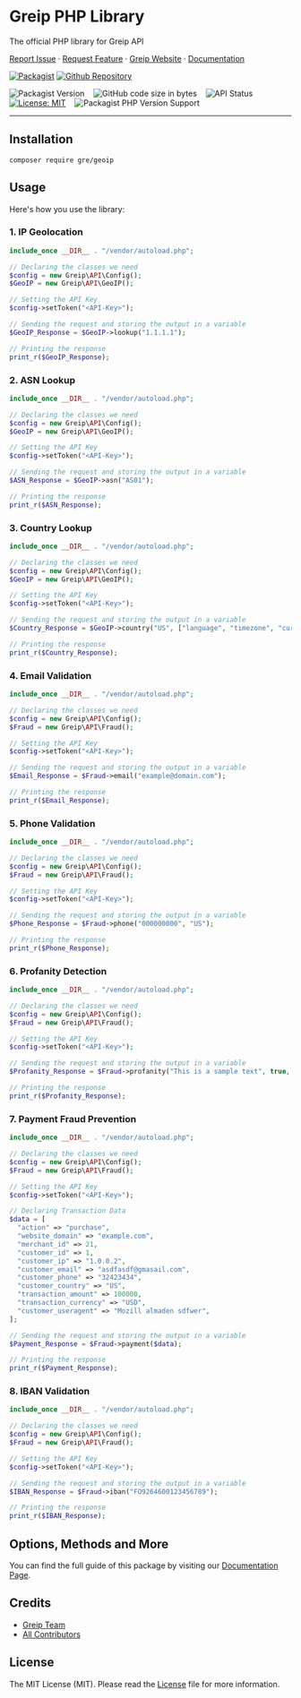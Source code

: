 # Greip PHP Library

The official PHP library for Greip API

[Report Issue](https://github.com/Greipio/php/issues/new)
·
[Request Feature](https://github.com/Greipio/php/discussions)
·
[Greip Website](https://greip.io/)
·
[Documentation](https://docs.greip.io/)

[![Packagist](https://img.shields.io/badge/packagist-CB3837?style=for-the-badge&logo=packagist&logoColor=white&color=f28d1a)](https://packagist.org/packages/gre/geoip)
[![Github Repository](https://img.shields.io/badge/GitHub-CB3837?style=for-the-badge&logo=github&logoColor=white&color=black)](https://github.com/Greipio/php)

![Packagist Version](https://img.shields.io/packagist/v/gre/geoip?color=brightgreen&label=Stable&logo=packagist&logoColor=white)
&nbsp;&nbsp;
![GitHub code size in bytes](https://img.shields.io/github/languages/code-size/Greipio/php?color=brightgreen&label=Size&logo=packagist&logoColor=white)
&nbsp;&nbsp;
![API Status](https://img.shields.io/website?down_color=orange&down_message=down&label=API%20status&up_color=brightgreen&up_message=up&url=https%3A%2F%2Fgregeoip.com)
&nbsp;&nbsp;
[![License: MIT](https://img.shields.io/badge/License-MIT-blue.svg)](https://opensource.org/licenses/MIT)
&nbsp;&nbsp;
![Packagist PHP Version Support](https://img.shields.io/packagist/php-v/gre/geoip?color=blue)

---

## Installation

```
composer require gre/geoip
```

## Usage

Here's how you use the library:
<br />

### 1. IP Geolocation

```php
include_once __DIR__ . "/vendor/autoload.php";

// Declaring the classes we need
$config = new Greip\API\Config();
$GeoIP = new Greip\API\GeoIP();

// Setting the API Key
$config->setToken("<API-Key>");

// Sending the request and storing the output in a variable
$GeoIP_Response = $GeoIP->lookup("1.1.1.1");

// Printing the response
print_r($GeoIP_Response);
```

### 2. ASN Lookup

```php
include_once __DIR__ . "/vendor/autoload.php";

// Declaring the classes we need
$config = new Greip\API\Config();
$GeoIP = new Greip\API\GeoIP();

// Setting the API Key
$config->setToken("<API-Key>");

// Sending the request and storing the output in a variable
$ASN_Response = $GeoIP->asn("AS01");

// Printing the response
print_r($ASN_Response);
```

### 3. Country Lookup

```php
include_once __DIR__ . "/vendor/autoload.php";

// Declaring the classes we need
$config = new Greip\API\Config();
$GeoIP = new Greip\API\GeoIP();

// Setting the API Key
$config->setToken("<API-Key>");

// Sending the request and storing the output in a variable
$Country_Response = $GeoIP->country("US", ["language", "timezone", "currency"]);

// Printing the response
print_r($Country_Response);
```

### 4. Email Validation

```php
include_once __DIR__ . "/vendor/autoload.php";

// Declaring the classes we need
$config = new Greip\API\Config();
$Fraud = new Greip\API\Fraud();

// Setting the API Key
$config->setToken("<API-Key>");

// Sending the request and storing the output in a variable
$Email_Response = $Fraud->email("example@domain.com");

// Printing the response
print_r($Email_Response);
```

### 5. Phone Validation

```php
include_once __DIR__ . "/vendor/autoload.php";

// Declaring the classes we need
$config = new Greip\API\Config();
$Fraud = new Greip\API\Fraud();

// Setting the API Key
$config->setToken("<API-Key>");

// Sending the request and storing the output in a variable
$Phone_Response = $Fraud->phone("000000000", "US");

// Printing the response
print_r($Phone_Response);
```

### 6. Profanity Detection

```php
include_once __DIR__ . "/vendor/autoload.php";

// Declaring the classes we need
$config = new Greip\API\Config();
$Fraud = new Greip\API\Fraud();

// Setting the API Key
$config->setToken("<API-Key>");

// Sending the request and storing the output in a variable
$Profanity_Response = $Fraud->profanity("This is a sample text", true, false);

// Printing the response
print_r($Profanity_Response);
```

### 7. Payment Fraud Prevention

```php
include_once __DIR__ . "/vendor/autoload.php";

// Declaring the classes we need
$config = new Greip\API\Config();
$Fraud = new Greip\API\Fraud();

// Setting the API Key
$config->setToken("<API-Key>");

// Declaring Transaction Data
$data = [
  "action" => "purchase",
  "website_domain" => "example.com",
  "merchant_id" => 21,
  "customer_id" => 1,
  "customer_ip" => "1.0.0.2",
  "customer_email" => "asdfasdf@gmasail.com",
  "customer_phone" => "32423434",
  "customer_country" => "US",
  "transaction_amount" => 100000,
  "transaction_currency" => "USD",
  "customer_useragent" => "Mozill almaden sdfwer",
];

// Sending the request and storing the output in a variable
$Payment_Response = $Fraud->payment($data);

// Printing the response
print_r($Payment_Response);
```

### 8. IBAN Validation

```php
include_once __DIR__ . "/vendor/autoload.php";

// Declaring the classes we need
$config = new Greip\API\Config();
$Fraud = new Greip\API\Fraud();

// Setting the API Key
$config->setToken("<API-Key>");

// Sending the request and storing the output in a variable
$IBAN_Response = $Fraud->iban("FO9264600123456789");

// Printing the response
print_r($IBAN_Response);
```

## Options, Methods and More

You can find the full guide of this package by visiting our [Documentation Page](https://docs.greip.io/).

## Credits

- [Greip Team](https://greip.io/)
- [All Contributors](https://github.com/Greipio/php/graphs/contributors)

## License

The MIT License (MIT). Please read the [License](https://github.com/Greipio/php/blob/master/LICENSE) file for more information.
